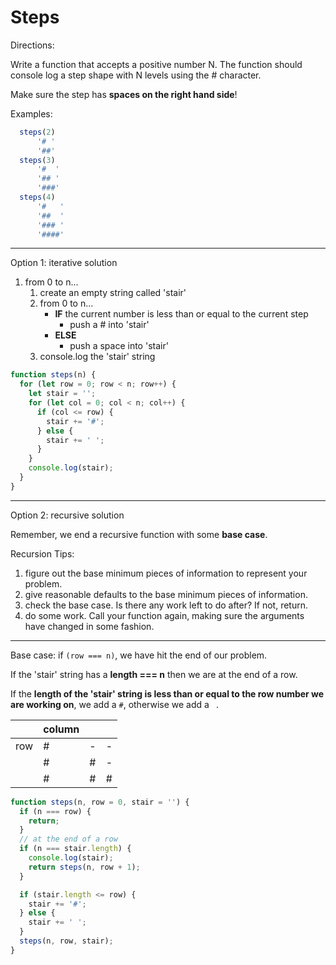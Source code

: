 # Steps

Directions:

Write a function that accepts a positive number N.
The function should console log a step shape with N levels using the # character. 

Make sure the step has **spaces on the right hand side**!

Examples:
```js
  steps(2)
      '# '
      '##'
  steps(3)
      '#  '
      '## '
      '###'
  steps(4)
      '#   '
      '##  '
      '### '
      '####'
```

---

Option 1: iterative solution

1. from 0 to n...
   1. create an empty string called 'stair'
   2. from 0 to n...
      - **IF** the current number is less than or equal to the current step
        - push a # into 'stair'
      - **ELSE**
        - push a space into 'stair'
    3. console.log the 'stair' string

```js
function steps(n) {
  for (let row = 0; row < n; row++) {
    let stair = '';
    for (let col = 0; col < n; col++) {
      if (col <= row) {
        stair += '#';
      } else {
        stair += ' ';
      }
    }
    console.log(stair);
  }
}
```

---

Option 2: recursive solution

Remember, we end a recursive function with some **base case**.

Recursion Tips:
1. figure out the base minimum pieces of information to represent your problem. 
2. give reasonable defaults to the base minimum pieces of information.
3. check the base case. Is there any work left to do after? If not, return. 
4. do some work. Call your function again, making sure the arguments have changed in some fashion. 

---

Base case: if `(row === n)`, we have hit the end of our problem. 

If the 'stair' string has a **length === n** then we are at the end of a row. 

If the **length of the 'stair' string is less than or equal to the row number we are working on**, we add a `#`, otherwise we add a ` `.

|     | column |     |     |
| --- | ------ | --- | --- |
| row | #      | -   | -   |
|     | #      | #   | -   |
|     | #      | #   | #   |


```js
function steps(n, row = 0, stair = '') {
  if (n === row) {
    return;
  }
  // at the end of a row
  if (n === stair.length) {
    console.log(stair);
    return steps(n, row + 1);
  }

  if (stair.length <= row) {
    stair += '#';
  } else {
    stair += ' ';
  }
  steps(n, row, stair);
}
```